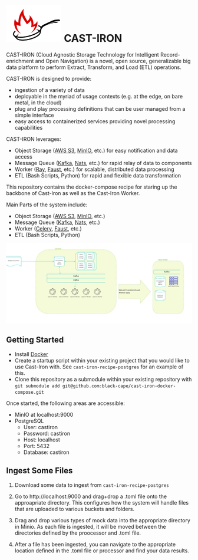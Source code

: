 # <img src="images/cast-iron.jpg" alt="drawing" width="150" height="100"/>   CAST-IRON


CAST-IRON (Cloud Agnostic Storage Technology for Intelligent Record-enrichment and Open Navigation) is a novel, open source, generalizable big data platform to perform Extract, Transform, and Load (ETL) operations. 

CAST-IRON is designed to provide:

* ingestion of a variety of data
* deployable in the myriad of usage contexts (e.g. at the edge, on bare metal, in the cloud) 
* plug and play processing definitions that can be user managed from a simple interface
* easy access to containerized services providing novel processing capabilities


CAST-IRON leverages:
* Object Storage ([AWS S3], [MinIO], etc.) for easy notification and data access
* Message Queue ([Kafka], [Nats], etc.) for rapid relay of data to components
* Worker ([Ray], [Faust], etc.) for scalable, distributed data processing
* ETL (Bash Scripts, Python) for rapid and flexible data transformation

This repository contains the docker-compose recipe for staring up the backbone of Cast-Iron as well as the Cast-Iron Worker. 

Main Parts of the system include:
* Object Storage ([AWS S3], [MinIO], etc.)
* Message Queue ([Kafka], [Nats], etc.)
* Worker ([Celery], [Faust], etc.)
* ETL (Bash Scripts, Python)

<img src="images/cast-iron-workflow.jpg" alt="drawing"/> 

## Getting Started

* Install [Docker]
* Create a startup script within your existing project that you would like to use Cast-Iron with. 
  See `cast-iron-recipe-postgres` for an example of this.   
* Clone this repository as a submodule within your existing repository with 
  `git submodule add git@github.com:black-cape/cast-iron-docker-compose.git`
  

Once started, the following areas are accessible:
* MinIO at localhost:9000
* PostgreSQL
    * User: castiron
    * Password: castiron
    * Host: localhost
    * Port: 5432
    * Database: castiron

## Ingest Some Files

1. Download some data to ingest from `cast-iron-recipe-postgres`

1. Go to http://localhost:9000 and drag+drop a .toml file onto the approapriate directory. This configures how the system will handle files that are uploaded to various buckets and folders.

1. Drag and drop various types of mock data into the appropriate directory in Minio. As each file is ingested, it will be moved between the directories defined by the proocessor and .toml file.  

1. After a file has been ingested, you can navigate to the appropriate location defined in the .toml file or processor and find your data results.



[AWS S3]: https://aws.amazon.com/s3/
[Celery]: https://docs.celeryproject.org/en/stable/index.html
[Docker]: https://www.docker.com/
[Faust]: https://faust.readthedocs.io/en/latest/index.html
[Kafka]: https://kafka.apache.org/
[MinIO]: https://min.io/
[MySQL]: https://www.mysql.com/
[Nats]: https://nats.io/
[PostgreSQL]: https://www.postgresql.org/
[SQLite]: https://www.sqlite.org/index.html
[MS SQL]: https://www.microsoft.com/en-us/sql-server
[Ray]: https://www.ray.io